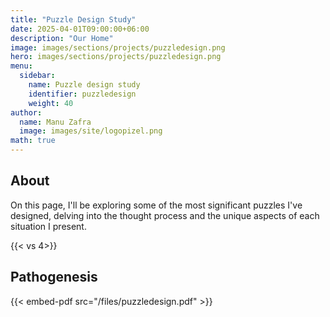 ```yaml
---
title: "Puzzle Design Study"
date: 2025-04-01T09:00:00+06:00
description: "Our Home"
image: images/sections/projects/puzzledesign.png
hero: images/sections/projects/puzzledesign.png
menu:
  sidebar:
    name: Puzzle design study
    identifier: puzzledesign
    weight: 40
author:
  name: Manu Zafra
  image: images/site/logopizel.png
math: true
---
```




## About

On this page, I'll be exploring some of the most significant puzzles I've designed, delving into the thought process and the unique aspects of each situation I present.

{{< vs 4>}}

## Pathogenesis

{{< embed-pdf src="/files/puzzledesign.pdf" >}}
